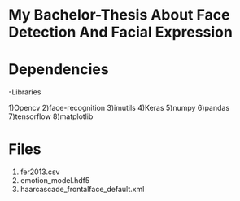 # My Bachelor-Thesis About Face Detection And Facial Expression


# Dependencies

-Libraries

1)Opencv
2)face-recognition
3)imutils
4)Keras
5)numpy
6)pandas
7)tensorflow
8)matplotlib


# Files

1) fer2013.csv
2) emotion_model.hdf5
3) haarcascade_frontalface_default.xml


